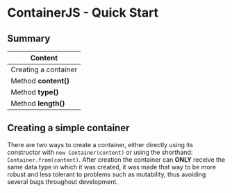 # ContainerJS - Quick Start
## Summary

| Content |
| ------- |
| Creating a container |
| Method **content()** |
| Method **type()** |
| Method **length()** |

## Creating a simple container
There are two ways to create a container, either directly using its constructor with `new Container(content)` or using the shorthand: `Container.from(content)`. After creation the container can **ONLY** receive the same data type in which it was created, it was made that way to be more robust and less tolerant to problems such as mutability, thus avoiding several bugs throughout development.

